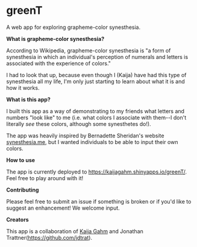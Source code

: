 # greenT
A web app for exploring grapheme-color synesthesia.

**What is grapheme-color synesthesia?**

According to Wikipedia, grapheme-color synesthesia is "a form of synesthesia in which an individual's perception of numerals and letters is associated with the experience of colors."

I had to look that up, because even though I (Kaija) have had this type of synesthesia all my life, I'm only just starting to learn about what it is and how it works.

**What is this app?**

I built this app as a way of demonstrating to my friends what letters and numbers "look like" to me (i.e. what colors I associate with them--I don't literally *see* these colors, although some synesthetes do!).

The app was heavily inspired by Bernadette Sheridan's website [synesthesia.me](https://synesthesia.me/), but I wanted individuals to be able to input their own colors. 

**How to use**

The app is currently deployed to https://kaijagahm.shinyapps.io/greenT/. Feel free to play around with it!

**Contributing**

Please feel free to submit an issue if something is broken or if you'd like to suggest an enhancement! We welcome input.

**Creators**

This app is a collaboration of [Kaija Gahm](https://github.com/kaijagahm) and Jonathan Trattner(https://github.com/jdtrat).

